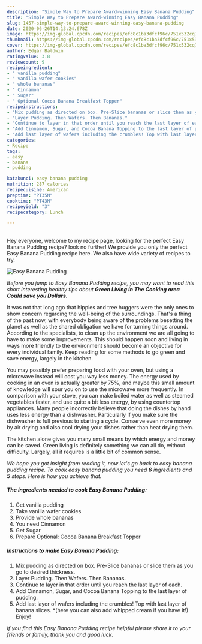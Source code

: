 ```yaml
---
description: "Simple Way to Prepare Award-winning Easy Banana Pudding"
title: "Simple Way to Prepare Award-winning Easy Banana Pudding"
slug: 1457-simple-way-to-prepare-award-winning-easy-banana-pudding
date: 2020-06-26T14:13:24.678Z
image: https://img-global.cpcdn.com/recipes/efc8c1ba3dfcf96c/751x532cq70/easy-banana-pudding-recipe-main-photo.jpg
thumbnail: https://img-global.cpcdn.com/recipes/efc8c1ba3dfcf96c/751x532cq70/easy-banana-pudding-recipe-main-photo.jpg
cover: https://img-global.cpcdn.com/recipes/efc8c1ba3dfcf96c/751x532cq70/easy-banana-pudding-recipe-main-photo.jpg
author: Edgar Baldwin
ratingvalue: 3.8
reviewcount: 9
recipeingredient:
- " vanilla pudding"
- " vanilla wafer cookies"
- " whole bananas"
- " Cinnamon"
- " Sugar"
- " Optional Cocoa Banana Breakfast Topper"
recipeinstructions:
- "Mix pudding as directed on box. Pre-Slice bananas or slice them as you go to desired thickness."
- "Layer Pudding. Then Wafers. Then Bananas."
- "Continue to layer in that order until you reach the last layer of each."
- "Add Cinnamon, Sugar, and Cocoa Banana Topping to the last layer of pudding."
- "Add last layer of wafers including the crumbles! Top with last layer of banana slices. *(here you can also add whipped cream if you have it!) Enjoy!"
categories:
- Recipe
tags:
- easy
- banana
- pudding

katakunci: easy banana pudding 
nutrition: 287 calories
recipecuisine: American
preptime: "PT35M"
cooktime: "PT43M"
recipeyield: "3"
recipecategory: Lunch

---
```

<br>
Hey everyone, welcome to my recipe page, looking for the perfect Easy Banana Pudding recipe? look no further! We provide you only the perfect Easy Banana Pudding recipe here. We also have wide variety of recipes to try.
<br>


![Easy Banana Pudding](https://img-global.cpcdn.com/recipes/efc8c1ba3dfcf96c/751x532cq70/easy-banana-pudding-recipe-main-photo.jpg)

<i>Before you jump to Easy Banana Pudding recipe, you may want to read this short interesting healthy tips about 
<strong>Green Living In The Cooking area Could save you Dollars</strong>.</i>
</br>

It was not that long ago that hippies and tree huggers were the only ones to show concern regarding the well-being of the surroundings. That's a thing of the past now, with everybody being aware of the problems besetting the planet as well as the shared obligation we have for turning things around. According to the specialists, to clean up the environment we are all going to have to make some improvements. This should happen soon and living in ways more friendly to the environment should become an objective for every individual family. Keep reading for some methods to go green and save energy, largely in the kitchen.

You may possibly prefer preparing food with your oven, but using a microwave instead will cost you way less money. The energy used by cooking in an oven is actually greater by 75%, and maybe this small amount of knowledge will spur you on to use the microwave more frequently. In comparison with your stove, you can make boiled water as well as steamed vegetables faster, and use quite a bit less energy, by using countertop appliances. Many people incorrectly believe that doing the dishes by hand uses less energy than a dishwasher. Particularly if you make sure the dishwasher is full previous to starting a cycle. Conserve even more money by air drying and also cool drying your dishes rather than heat drying them.

The kitchen alone gives you many small means by which energy and money can be saved. Green living is definitely something we can all do, without difficulty. Largely, all it requires is a little bit of common sense.


<i>We hope you got insight from reading it, now let's go back to easy banana pudding recipe. To cook easy banana pudding you need <strong>6</strong> ingredients and <strong>5</strong> steps. Here is how you achieve that.
</i>

##### The ingredients needed to cook Easy Banana Pudding:

1. Get  vanilla pudding
1. Take  vanilla wafer cookies
1. Provide  whole bananas
1. You need  Cinnamon
1. Get  Sugar
1. Prepare  Optional: Cocoa Banana Breakfast Topper


##### Instructions to make Easy Banana Pudding:

1. Mix pudding as directed on box. Pre-Slice bananas or slice them as you go to desired thickness.
1. Layer Pudding. Then Wafers. Then Bananas.
1. Continue to layer in that order until you reach the last layer of each.
1. Add Cinnamon, Sugar, and Cocoa Banana Topping to the last layer of pudding.
1. Add last layer of wafers including the crumbles! Top with last layer of banana slices. *(here you can also add whipped cream if you have it!) Enjoy!


<i>If you find this Easy Banana Pudding recipe helpful please share it to your friends or family, thank you and good luck.</i>

